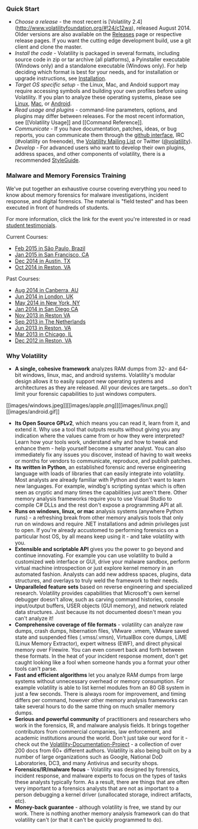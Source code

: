 ### Quick Start

 * *Choose a release* - the most recent is [Volatility 2.4] (http://www.volatilityfoundation.org/#!24/c12wa), released August 2014. Older versions are also available on the [Releases](http://www.volatilityfoundation.org/#!releases/component_71401) page or respective release pages. If you want the cutting edge development build, use a git client and clone the master.
 * *Install the code* - Volatility is packaged in several formats, including source code in zip or tar archive (all platforms), a Pyinstaller executable (Windows only) and a standalone executable (Windows only). For help deciding which format is best for your needs, and for installation or upgrade instructions, see [Installation](Installation).
 * *Target OS specific setup* - the Linux, Mac, and Andoid support may require accessing symbols and building your own profiles before using Volatility. If you plan to analyze these operating systems, please see [Linux](Linux), [Mac](Mac), or [Android](Android).
 * *Read usage and plugins* - command-line parameters, options, and plugins may differ between releases. For the most recent information, see [[Volatility Usage]] and [[Command Reference]]. 
 * *Communicate* - If you have documentation, patches, ideas, or bug reports, you can communicate them through the  [github interface](https://github.com/volatilityfoundation/volatility/issues), IRC (#volatility on freenode), the [Volatility Mailing List](http://lists.volatilesystems.com/mailman/listinfo) or Twitter ([@volatility](https://twitter.com/volatility)). 
 * *Develop* - For advanced users who want to develop their own plugins, address spaces, and other components of volatility, there is a recommended [StyleGuide](https://github.com/volatilityfoundation/volatility/wiki/Style-Guide).

### Malware and Memory Forensics Training 

We've put together an exhaustive course covering everything you need to know about memory forensics for malware investigations, incident response, and digital forensics. The material is "field tested" and has been executed in front of hundreds of students.

For more information, click the link for the event you're interested in or read [student testimonials](http://www.memoryanalysis.net/#!testimonials/c1dos).

Current Courses:

* [Feb 2015 in São Paulo, Brazil](http://www.memoryanalysis.net/#!New-Event-in-So-Paulo-Brazil-Feburary-2nd---6th-2015/c1zo4/BFB221C1-986F-4839-BD6A-D61FFAAFFFD0)
* [Jan 2015 in San Francisco, CA](http://www.memoryanalysis.net/#!New-Event-in-San-Francisco-CA-January-12th---16th-2015/c1zo4/CFA6C04F-F874-4FA5-A9CF-087E3141BB2A)
* [Dec 2014 in Austin, TX](http://www.memoryanalysis.net/#!New-Event-in-Austin-TX-December-8th---12th-2014/c1zo4/EF551588-9E8A-4036-B5B5-4E4B5D4A4D66)
* [Oct 2014 in Reston, VA](http://www.memoryanalysis.net/#!New-Event-in-Reston-VA-October-6th---10th-2014/c1zo4/FE9134FC-B2E4-47AF-A2F1-D3899840A4B7)

Past Courses:

* [Aug 2014 in Canberra, AU](http://www.memoryanalysis.net/#!New-Event-in-Canberra-AU-August-25th---29th-2014/c1zo4/5F514FDF-F43B-415D-9053-84E9A5E3FE3A)
* [Jun 2014 in London, UK](http://www.memoryanalysis.net/#!New-Event-in-London-UK-June-9th---13th-2014/c1zo4/0BB86C58-D266-4A49-B503-5EA917057394)
* [May 2014 in New York, NY](http://www.memoryanalysis.net/#!New-Event-in-New-York-NY-May-5th---9th-2014/c1zo4/1)
* [Jan 2014 in San Diego CA](http://volatility-labs.blogspot.com/2013/09/2014-malware-and-memory-forensics.html)
* [Nov 2013 in Reston VA](http://volatility-labs.blogspot.com/2013/06/memory-forensics-training-reston-va.html)
* [Sep 2013 in The Netherlands](http://volatility-labs.blogspot.com/2013/04/memory-forensics-training-netherlands.html)
* [Jun 2013 in Reston, VA](http://volatility-labs.blogspot.com/2013/03/official-training-by-volatility.html)
* [Mar 2013 in Chicago, IL](http://volatility-labs.blogspot.com/2013/01/windows-malware-and-memory-forensics.html)
* [Dec 2012 in Reston, VA](http://volatility-labs.blogspot.com/2012/11/windows-memory-forensics-training-for.html)

### Why Volatility

  * **A single, cohesive framework** analyzes RAM dumps from 32- and 64-bit windows, linux, mac, and android systems. Volatility's modular design allows it to easily support new operating systems and architectures as they are released. All your devices are targets...so don't limit your forensic capabilities to just windows computers. 


[[images/windows.jpeg]][[images/apple.png]][[images/linux.png]][[images/android.gif]]

  * **Its Open Source GPLv2**, which means you can read it, learn from it, and extend it. Why use a tool that outputs results without giving you any indication where the values came from or how they were interpreted? Learn how your tools work, understand why and how to tweak and enhance them - help yourself become a smarter analyst. You can also immediately fix any issues you discover, instead of having to wait weeks or months for vendors to communicate, reproduce, and publish patches.
  * **Its written in Python**, an established forensic and reverse engineering language with loads of libraries that can easily integrate into volatility. Most analysts are already familiar with Python and don't want to learn new languages. For example, windbg's scripting syntax which is often seen as cryptic and many times the capabilities just aren't there. Other memory analysis frameworks require you to use Visual Studio to compile C# DLLs and the rest don't expose a programming API at all.  
  * **Runs on windows, linux, or mac** analysis systems (anywhere Python runs) - a refreshing break from other memory analysis tools that only run on windows and require .NET installations and admin privileges just to open. If you're already accustomed to performing forensics on a particular host OS, by all means keep using it - and take volatility with you. 
  * **Extensible and scriptable API** gives you the power to go beyond and continue innovating. For example you can use volatility to build a customized web interface or GUI, drive your malware sandbox, perform virtual machine introspection or just explore kernel memory in an automated fashion. Analysts can add new address spaces, plugins, data structures, and overlays to truly weld the framework to their needs. 
  * **Unparalleled feature sets** based on reverse engineering and specialized research. Volatility provides capabilities that Microsoft's own kernel debugger doesn't allow, such as carving command histories, console input/output buffers, USER objects (GUI memory), and network related data structures. Just because its not documented doesn't mean you can't analyze it! 
  * **Comprehensive coverage of file formats** - volatility can analyze raw dumps, crash dumps, hibernation files, VMware .vmem, VMware saved state and suspended files (.vmss/.vmsn), VirtualBox core dumps, LiME (Linux Memory Extractor), expert witness (EWF), and direct physical memory over Firewire. You can even convert back and forth between these formats. In the heat of your incident response moment, don't get caught looking like a fool when someone hands you a format your other tools can't parse. 
  * **Fast and efficient algorithms** let you analyze RAM dumps from large systems without unnecessary overhead or memory consumption. For example volatility is able to list kernel modules from an 80 GB system in just a few seconds. There is always room for improvement, and timing differs per command, however other memory analysis frameworks can take several hours to do the same thing on much smaller memory dumps.
  * **Serious and powerful community** of practitioners and researchers who work in the forensics, IR, and malware analysis fields. It brings together contributors from commercial companies, law enforcement, and academic institutions around the world. Don't just take our word for it - check out the [Volatility-Documentation-Project](Volatility-Documentation-Project) - a collection of over 200 docs from 60+ different authors. Volatility is also being built on by a number of large organizations such as Google, National DoD Laboratories, DC3, and many Antivirus and security shops.
  * **Forensics/IR/malware focus** - Volatility was designed by forensics, incident response, and malware experts to focus on the types of tasks these analysts typically form. As a result, there are things that are often very important to a forensics analysts that are not as important to a person debugging a kernel driver (unallocated storage, indirect artifacts, etc). 
  * **Money-back guarantee** - although volatility is free, we stand by our work. There is nothing another memory analysis framework can do that volatility can't (or that it can't be quickly programmed to do).